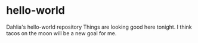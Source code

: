 # hello-world
Dahlia's hello-world repository
Things are looking good here tonight. I think tacos on the moon will be a new goal for me.
